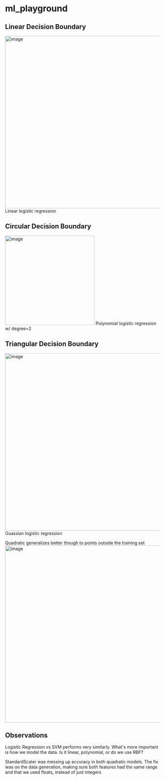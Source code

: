 # ml_playground
## Linear Decision Boundary

<img width="562" alt="image" src="https://user-images.githubusercontent.com/10254642/236076600-2cc3ab68-a1dd-4de7-bb25-a5a30e009e0f.png">
Linear logistic regression

## Circular Decision Boundary

<img width="291" alt="image" src="https://user-images.githubusercontent.com/10254642/236064122-d777a8ea-6b6c-4e3c-8005-515cc65ccb67.png">
Polynomial logistic regression w/ degree=2


## Triangular Decision Boundary

<img width="578" alt="image" src="https://user-images.githubusercontent.com/10254642/236077022-fbff4c53-32f6-4d5c-8262-29c41a221fa4.png">
Guassian logistic regression

Quadratic generalizes better though to points outside the training set
<img width="577" alt="image" src="https://user-images.githubusercontent.com/10254642/236077243-dfb84944-e597-47f7-972c-73c613c1a929.png">

## Observations
Logistic Regression vs SVM performs very similarly. What's more important is how we model the data. Is it linear, polynomial, or do we use RBF?

StandardScaler was messing up accuracy in both quadratic models. The fix was on the data generation, making sure both features had the same 
range and that we used floats, instead of just integers
